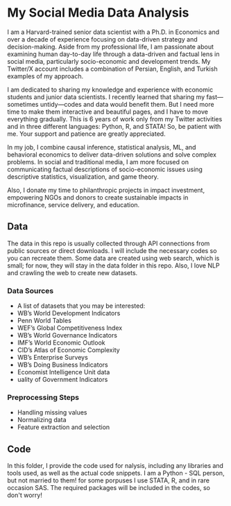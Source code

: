 # My Social Media Data Analysis

I am a Harvard-trained senior data scientist with a Ph.D. in Economics and over a decade of experience focusing on data-driven strategy and decision-making. 
Aside from my professional life, I am passionate about examining human day-to-day life through a data-driven and factual lens in social media, particularly socio-economic and development trends. My Twitter/X account includes a combination of Persian, English, and Turkish examples of my approach.

I am dedicated to sharing my knowledge and experience with economic students and junior data scientists. I recently learned that sharing my fast—sometimes untidy—codes and data would benefit them. But I need more time to make them interactive and beautiful pages, and I have to move everything gradually. This is 6 years of work only from my Twitter activities and in three different languages: Python, R, and STATA! So, be patient with me. Your support and patience are greatly appreciated. 

In my job, I combine causal inference, statistical analysis, ML, and behavioral economics to deliver data-driven solutions and solve complex problems. In social and traditional media, I am more focused on communicating factual descriptions of socio-economic issues using descriptive statistics, visualization, and game theory. 

Also, I donate my time to philanthropic projects in impact investment, empowering NGOs and donors to create sustainable impacts in microfinance, service delivery, and education.


## Data

The data in this repo is usually collected through API connections from public sources or direct downloads. I will include the necessary codes so you can recreate them.
Some data are created using web search, which is small; for now, they will stay in the data folder in this repo.
Also, I love NLP and crawling the web to create new datasets. 



### Data Sources

- A list of datasets that you may be interested: 
- WB’s World Development Indicators
- Penn World Tables
- WEF’s Global Competitiveness Index
- WB’s World Governance Indicators
- IMF’s World Economic Outlook
- CID’s Atlas of Economic Complexity
- WB’s Enterprise Surveys
- WB’s Doing Business Indicators
- Economist Intelligence Unit data
- uality of Government Indicators


### Preprocessing Steps
- Handling missing values
- Normalizing data
- Feature extraction and selection

## Code

In this folder, I provide the code used for nalysis, including any libraries and tools used, as well as the actual code snippets. I am a Python - SQL person, but not married to them! for some porpuses I use STATA, R, and in rare occasion SAS. The required packages will be included in the codes, so don't worry!



